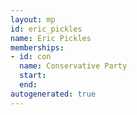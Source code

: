 ```yaml
---
layout: mp
id: eric_pickles
name: Eric Pickles
memberships:
- id: con
  name: Conservative Party
  start: 
  end: 
autogenerated: true
---
```

